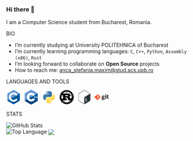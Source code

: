 ### Hi there 👋
I am a Computer Science student from Bucharest, Romania.

BIO

- I’m currently studying at University POLITEHNICA of Bucharest
- I’m currently learning programming languages: `C`, `C++`, `Python`, `Assembly (x86)`, `Rust`
- I’m looking forward to collaborate on **Open Source** projects
- How to reach me: anca_stefania.maxim@stud.acs.upb.ro

LANGUAGES AND TOOLS

<div>
  <img src="https://github.com/devicons/devicon/blob/master/icons/c/c-original.svg" title="C" alt="C" width="40" height="40"/>&nbsp;
  <img src="https://github.com/devicons/devicon/blob/master/icons/cplusplus/cplusplus-original.svg" title="C++" alt="C++" width="40" height="40"/>&nbsp;
  <img src="https://github.com/devicons/devicon/blob/master/icons/python/python-original.svg" title="Python" alt="Python" width="40" height="40"/>&nbsp;
  <img src="https://github.com/devicons/devicon/blob/master/icons/rust/rust-plain.svg" title="rust" alt="rust" width="40" height="40"/>&nbsp;
  <img src="https://github.com/devicons/devicon/blob/master/icons/bash/bash-original.svg" title="bash" alt="bash" width="40" height="40"/>&nbsp;
  <img src="https://github.com/devicons/devicon/blob/master/icons/git/git-original-wordmark.svg" title="Git" alt="Git" width="40" height="40"/>&nbsp;
</div>


STATS

<p>
    <img alt = "GitHub Stats" src="https://github-readme-stats.vercel.app/api?username=ancamaxim&show_icons=true&icon_color=000000&hide_border=true&title_color=5391FE&text_color=555">
    <br>
    <img alt = "Top Language" src="https://github-readme-stats.vercel.app/api/top-langs/?username=ancamaxim&hide=html,&hide_border=true&title_color=5391FE&text_color=555"
</p>

<a href="https://github.com/ancamaxim">
  <img align="center" width="49%" src="./lines-of-code.svg" />
</a>